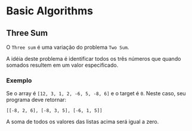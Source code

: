 # Basic Algorithms

## Three Sum

O `Three sum` é uma variação do problema `Two Sum`.

A idéia deste problema é identificar todos os três números que quando somados resultem em um valor especificado.

### Exemplo

Se o array é `[12, 3, 1, 2, -6, 5, -8, 6]` e o target é `0`. Neste caso, seu programa deve retornar:

`[[-8, 2, 6], [-8, 3, 5], [-6, 1, 5]]`

A soma de todos os valores das listas acima será igual a zero.
